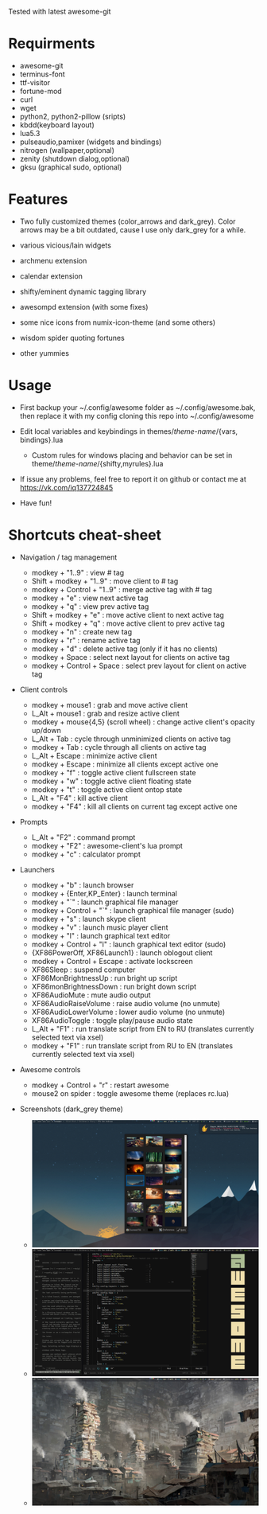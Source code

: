 Tested with latest awesome-git

# Requirments

* awesome-git
* terminus-font
* ttf-visitor
* fortune-mod
* curl
* wget
* python2, python2-pillow (sripts)
* kbdd(keyboard layout)
* lua5.3
* pulseaudio,pamixer (widgets and bindings)
* nitrogen (wallpaper,optional)
* zenity (shutdown dialog,optional)
* gksu (graphical sudo, optional)

# Features

* Two fully customized themes (color_arrows and dark_grey). Color arrows may be a bit outdated, cause I use only dark_grey for a while.

* various vicious/lain widgets

* archmenu extension

* calendar extension

* shifty/eminent dynamic tagging library

* awesompd extension (with some fixes)

* some nice icons from numix-icon-theme (and some others)

* wisdom spider quoting fortunes

* other yummies

# Usage

* First backup your ~/.config/awesome folder as ~/.config/awesome.bak, then replace it with my config cloning this repo into ~/.config/awesome

* Edit local variables and keybindings in themes/_theme-name_/{vars, bindings}.lua
  * Custom rules for windows placing and behavior can be set in theme/_theme-name_/{shifty,myrules}.lua

* If issue any problems, feel free to report it on github or contact me at https://vk.com/iq137724845

* Have fun!

# Shortcuts cheat-sheet

* Navigation / tag management
  * modkey + "1..9" : view # tag
  * Shift + modkey + "1..9" : move client to # tag
  * modkey + Control + "1..9" : merge active tag with # tag
  * modkey + "e" : view next active tag
  * modkey + "q" : view prev active tag
  * Shift + modkey + "e" : move active client to next active tag
  * Shift + modkey + "q" : move active client to prev active tag
  * modkey + "n" : create new tag
  * modkey + "r" : rename active tag
  * modkey + "d" : delete active tag (only if it has no clients)
  * modkey + Space : select next layout for clients on active tag
  * modkey + Control + Space : select prev layout for client on active tag

* Client controls
  * modkey + mouse1 : grab and move active client
  * L_Alt + mouse1 : grab and resize active client
  * modkey + mouse{4,5} (scroll wheel) : change active client's opacity up/down
  * L_Alt + Tab : cycle through unminimized clients on active tag
  * modkey + Tab : cycle through all clients on active tag
  * L_Alt + Escape : minimize active client
  * modkey + Escape : minimize all clients except active one
  * modkey + "f" : toggle active client fullscreen state
  * modkey + "w" : toggle active client floating state
  * modkey + "t" : toggle active client ontop state
  * L_Alt + "F4" : kill active client
  * modkey + "F4" : kill all clients on current tag except active one

* Prompts
  * L_Alt + "F2" : command prompt
  * modkey + "F2" : awesome-client's lua prompt
  * modkey + "c" : calculator prompt

* Launchers
  * modkey + "b" : launch browser
  * modkey + {Enter,KP_Enter} : launch terminal
  * modkey + "\`" : launch graphical file manager
  * modkey + Control + "\`" : launch graphical file manager (sudo)
  * modkey + "s" : launch skype client
  * modkey + "v" : launch music player client
  * modkey + "l" : launch graphical text editor
  * modkey + Control + "l" : launch graphical text editor (sudo)
  * {XF86PowerOff, XF86Launch1} : launch oblogout client
  * modkey + Control + Escape : activate lockscreen
  * XF86Sleep : suspend computer
  * XF86MonBrightnessUp : run bright up script
  * XF86monBrightnessDown : run bright down script
  * XF86AudioMute : mute audio output
  * XF86AudioRaiseVolume : raise audio volume (no unmute)
  * XF86AudioLowerVolume : lower audio volume (no unmute)
  * XF86AudioToggle : toggle play/pause audio state
  * L_Alt + "F1" : run translate script from EN to RU (translates currently selected text via xsel)
  * modkey + "F1" : run translate script from RU to EN (translates currently selected text via xsel)

* Awesome controls
  * modkey + Control + "r" : restart awesome
  * mouse2 on spider : toggle awesome theme (replaces rc.lua)

* Screenshots (dark_grey theme)
  * ![Alt text](/screenshot/dark_grey_1?raw=true "1")
  * ![Alt text](/screenshot/dark_grey_2?raw=true "2")
  * ![Alt text](/screenshot/dark_grey_3?raw=true "3")
